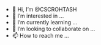 - 👋 Hi, I’m @CSCROHTASH
- 👀 I’m interested in ...
- 🌱 I’m currently learning ...
- 💞️ I’m looking to collaborate on ...
- 📫 How to reach me ...

<!---
CSCROHTASH/CSCROHTASH is a ✨ special ✨ repository because its `README.md` (this file) appears on your GitHub profile.
You can click the Preview link to take a look at your changes.
--->
